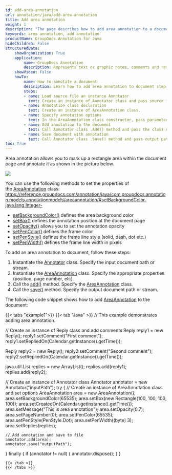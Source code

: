 ```yaml
---
id: add-area-annotation
url: annotation/java/add-area-annotation
title: Add area annotation
weight: 1
description: "The page describes how to add area annotation to a document using GroupDocs.Annotation for Java."
keywords: area annotation, add annotation
productName: GroupDocs.Annotation for Java
hideChildren: False
structuredData:
    showOrganization: True
    application:    
        name: GroupDocs Annotation
        description: Represents text or graphic notes, comments and remarks attached to a specific part of the content of the document using Java
    showVideo: False
    howTo:
        name: How to annotate a document
        description: Learn how to add area annotation to document step by step
        steps:
        - name: Load source file an instance Annotator
          text: Create an instance of Annotator class and pass source file path as a constructor parameter. You may specify absolute or relative file path as per your requirements. 
        - name: Annotation class declaration
          text: Create an instance of AreaAnnotation class.
        - name: Specify annotation options 
          text: In the AreaAnnotation class constructor, pass parameters.
        - name: Add annotation to the document
          text: Call Annotator class .Add() method and pass the class name AreaAnnotation.
        - name: Save document with annotation
          text: Call Annotator class .Save() method and pass output path file.
toc: True
---
```

Area annotation allows you to mark up a rectangle area within the document page and annotate it as shown in the picture below. 

![](/annotation/java/images/add-area-annotation.png)

You can use the following methods to set the properties of the [AreaAnnotation](https://reference.groupdocs.com/annotation/java/com.groupdocs.annotation.models.annotationmodels/areaannotation/) class:
https://reference.groupdocs.com/annotation/java/com.groupdocs.annotation.models.annotationmodels/areaannotation/#setBackgroundColor-java.lang.Integer-
*   [setBackgroundColor()](https://reference.groupdocs.com/annotation/java/com.groupdocs.annotation.models.annotationmodels/areaannotation/#setBackgroundColor-java.lang.Integer-) defines the area background color
*   [setBox()](https://reference.groupdocs.com/annotation/java/com.groupdocs.annotation.models.annotationmodels/areaannotation/#setBox-com.groupdocs.annotation.models.Rectangle-) defines the annotation position at the document page
*   [setOpacity()](https://reference.groupdocs.com/annotation/java/com.groupdocs.annotation.models.annotationmodels/areaannotation/#setOpacity-java.lang.Double-) allows you to set the annotation opacity
*   [setPenColor()](https://reference.groupdocs.com/annotation/java/com.groupdocs.annotation.models.annotationmodels/areaannotation/#setPenColor-java.lang.Integer-) defines the frame color
*   [setPenStyle()](https://reference.groupdocs.com/annotation/java/com.groupdocs.annotation.models.annotationmodels/areaannotation/#setPenStyle-java.lang.Byte-) defines the frame line style (solid, dash, dot etc.)
*   [setPenWidth()](https://reference.groupdocs.com/annotation/java/com.groupdocs.annotation.models.annotationmodels/areaannotation/#setPenWidth-java.lang.Byte-) defines the frame line width in pixels

To add an area annotation to document, follow these steps:  

1.   Instantiate the [Annotator](https://reference.groupdocs.com/java/annotation/com.groupdocs.annotation/Annotator) class. Specify the input document path or stream.
2.   Instantiate the [AreaAnnotation](https://reference.groupdocs.com/annotation/java/com.groupdocs.annotation.models.annotationmodels/areaannotation/) class. Specify the appropriate properties (position, page number, etc).
3.   Call the [add()](https://reference.groupdocs.com/annotation/java/com.groupdocs.annotation/annotator/#add-com.groupdocs.annotation.models.annotationmodels.AnnotationBase-) method. Specify the [AreaAnnotation](https://reference.groupdocs.com/annotation/java/com.groupdocs.annotation.models.annotationmodels/areaannotation/) class.
4.   Call the [save()](https://reference.groupdocs.com/annotation/java/com.groupdocs.annotation/annotator/#save--) method. Specify the output document path or stream.  

The following code snippet shows how to add [AreaAnnotation](https://reference.groupdocs.com/annotation/java/com.groupdocs.annotation.models.annotationmodels/areaannotation/) to the document:

{{< tabs "example1">}}
{{< tab "Java" >}}
// This example demonstrates adding area annotation.

// Create an instance of Reply class and add comments
Reply reply1 = new Reply();
reply1.setComment("First comment");
reply1.setRepliedOn(Calendar.getInstance().getTime());

Reply reply2 = new Reply();
reply2.setComment("Second comment");
reply2.setRepliedOn(Calendar.getInstance().getTime());

java.util.List<Reply> replies =  new ArrayList<Reply>();
replies.add(reply1);
replies.add(reply2);

// Create an instance of Annotator class
Annotator annotator = new Annotator("inputPath");
try {
    // Create an instance of AreaAnnotation class and set options
    AreaAnnotation area = new AreaAnnotation();
    area.setBackgroundColor(65535);
    area.setBox(new Rectangle(100, 100, 100, 100));
    area.setCreatedOn(Calendar.getInstance().getTime());
    area.setMessage("This is area annotation");
    area.setOpacity(0.7);
    area.setPageNumber(0);
    area.setPenColor(65535);
    area.setPenStyle(PenStyle.Dot);
    area.setPenWidth((byte) 3);
    area.setReplies(replies);
    
    // Add annotation and save to file
    annotator.add(area);
    annotator.save("outputPath");
} finally {
    if (annotator != null) {
        annotator.dispose();
    }
}
```
{{< /tab >}}
{{< /tabs >}}
